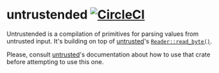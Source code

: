 # untrustended [![CircleCI](https://circleci.com/gh/oherrala/untrustended/tree/master.svg?style=shield)](https://circleci.com/gh/oherrala/untrustended/tree/master)

Untrustended is a compilation of primitives for parsing values from untrusted
input. It's building on top of [untrusted](https://crates.io/crates/untrusted)'s
[`Reader::read_byte()`](https://briansmith.org/rustdoc/untrusted/struct.Reader.html#method.read_byte).

Please, consult [untrusted](https://crates.io/crates/untrusted)'s documentation
about how to use that crate before attempting to use this one.
